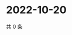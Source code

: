 # 2022-10-20

共 0 条

<!-- BEGIN WEIBO -->
<!-- 最后更新时间 Thu Oct 20 2022 04:20:44 GMT+0800 (China Standard Time) -->

<!-- END WEIBO -->
